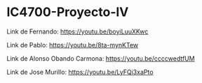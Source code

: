 # IC4700-Proyecto-lV

Link de Fernando: https://youtu.be/boyiLuuXKwc

Link de Pablo: https://youtu.be/8ta-mynKTew

Link de Alonso Obando Carmona: https://youtu.be/ccccwedtfUM

Link de Jose Murillo: https://youtu.be/LyFQi3xaPto
